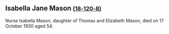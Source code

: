 ## Isabella Jane Mason <small>[(18‑120‑8)](https://brisbane.discovereverafter.com/profile/31811460 "Go to Memorial Information" )</small>

Nurse Isabella Mason, daughter of Thomas and Elizabeth Mason, died on 17 October 1930 aged 54.
